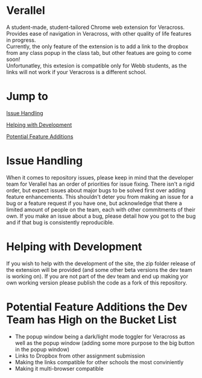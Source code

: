 # Verallel
A student-made, student-tailored Chrome web extension for Veracross. Provides ease of navigation in Veracross, with other quality of life features in progress.<br>
Currently, the only feature of the extension is to add a link to the dropbox from any class popup in the class tab, but other featues are going to come soon!<br>
Unfortunatley, this extesion is compatible only for Webb students, as the links will not work if your Veracross is a different school.

# Jump to
[Issue Handling](#issue-handling)

[Helping with Development](#helping-with-development)

[Potential Feature Additions](#potential-feature-addons-the-dev-team-has-high-on-the-bucket-list)

# Issue Handling
When it comes to repository issues, please keep in mind that the developer team for Verallel has an order of priorities for issue fixing. There isn't a rigid order, but expect issues about major bugs to be solved first over adding feature enhancements. This shouldn't deter you from making an issue for a bug or a feature request if you have one, but acknowledge that there a limited amount of people on the team, each with other commitments of their own. If you make an issue about a bug, please detail how you got to the bug and if that bug is consistently reproducible. 

# Helping with Development
If you wish to help with the development of the site, the zip folder release of the extension will be provided (and some other beta versions the dev team is working on). If you are not part of the dev team and end up making yor own working version please publish the code as a fork of this repository.

# Potential Feature Additions the Dev Team has High on the Bucket List
  - The popup window being a dark/light mode toggler for Veracross as well as the popup window (adding some more purpose to the big button in the popup window)
  - Links to Dropbox from other assignment submission
  - Making the links compatible for other schools the most conviniently
  - Making it multi-browser compatible

